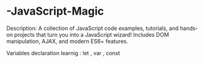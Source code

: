 # -JavaScript-Magic
Description: A collection of JavaScript code examples, tutorials, and hands-on projects that turn you into a JavaScript wizard! Includes DOM manipulation, AJAX, and modern ES6+ features.

Variables declaration learnig : let , var , const